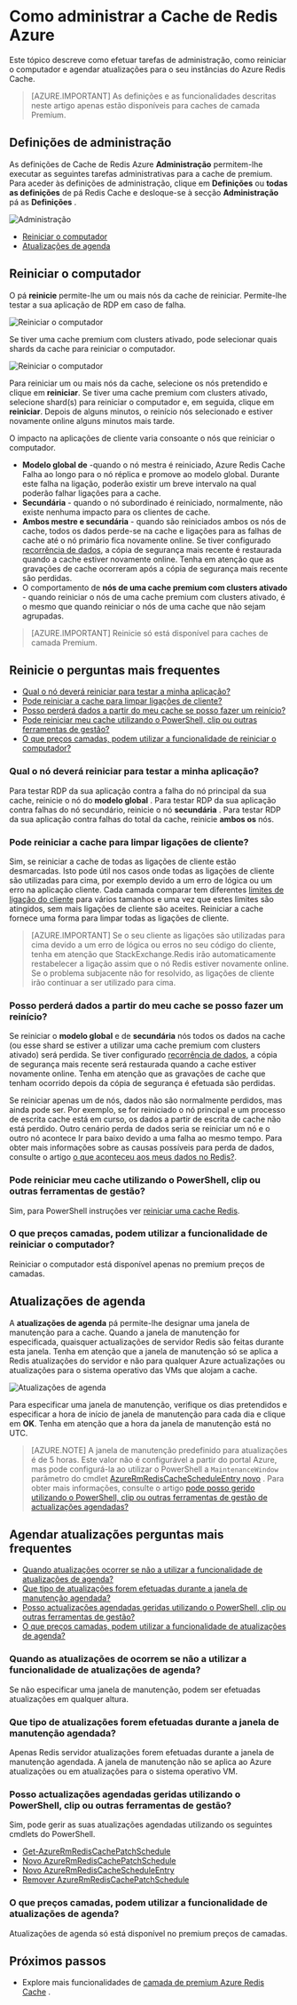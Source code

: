 <properties 
    pageTitle="Como administrar Azure Redis Cache | Microsoft Azure"
    description="Saiba como efetuar tarefas de administração, como as atualizações de reiniciar o computador e agenda para Azure Redis Cache"
    services="redis-cache"
    documentationCenter="na"
    authors="steved0x"
    manager="douge"
    editor="tysonn" />
<tags 
    ms.service="cache"
    ms.devlang="na"
    ms.topic="article"
    ms.tgt_pltfrm="cache-redis"
    ms.workload="tbd"
    ms.date="09/27/2016"
    ms.author="sdanie" />

# <a name="how-to-administer-azure-redis-cache"></a>Como administrar a Cache de Redis Azure

Este tópico descreve como efetuar tarefas de administração, como reiniciar o computador e agendar atualizações para o seu instâncias do Azure Redis Cache.

>[AZURE.IMPORTANT] As definições e as funcionalidades descritas neste artigo apenas estão disponíveis para caches de camada Premium.


## <a name="administration-settings"></a>Definições de administração

As definições de Cache de Redis Azure **Administração** permitem-lhe executar as seguintes tarefas administrativas para a cache de premium. Para aceder às definições de administração, clique em **Definições** ou **todas as definições** de pá Redis Cache e desloque-se à secção **Administração** pá as **Definições** .

![Administração](./media/cache-administration/redis-cache-administration.png)

-   [Reiniciar o computador](#reboot)
-   [Atualizações de agenda](#schedule-updates)

## <a name="reboot"></a>Reiniciar o computador

O pá **reinicie** permite-lhe um ou mais nós da cache de reiniciar. Permite-lhe testar a sua aplicação de RDP em caso de falha.

![Reiniciar o computador](./media/cache-administration/redis-cache-reboot.png)

Se tiver uma cache premium com clusters ativado, pode selecionar quais shards da cache para reiniciar o computador.

![Reiniciar o computador](./media/cache-administration/redis-cache-reboot-cluster.png)

Para reiniciar um ou mais nós da cache, selecione os nós pretendido e clique em **reiniciar**. Se tiver uma cache premium com clusters ativado, selecione shard(s) para reiniciar o computador e, em seguida, clique em **reiniciar**. Depois de alguns minutos, o reinício nós selecionado e estiver novamente online alguns minutos mais tarde.

O impacto na aplicações de cliente varia consoante o nós que reiniciar o computador.

-   **Modelo global de** -quando o nó mestra é reiniciado, Azure Redis Cache Falha ao longo para o nó réplica e promove ao modelo global. Durante este falha na ligação, poderão existir um breve intervalo na qual poderão falhar ligações para a cache.
-   **Secundária** - quando o nó subordinado é reiniciado, normalmente, não existe nenhuma impacto para os clientes de cache.
-   **Ambos mestre e secundária** - quando são reiniciados ambos os nós de cache, todos os dados perde-se na cache e ligações para as falhas de cache até o nó primário fica novamente online. Se tiver configurado [recorrência de dados](cache-how-to-premium-persistence.md), a cópia de segurança mais recente é restaurada quando a cache estiver novamente online. Tenha em atenção que as gravações de cache ocorreram após a cópia de segurança mais recente são perdidas.
-   O comportamento de **nós de uma cache premium com clusters ativado** - quando reiniciar o nós de uma cache premium com clusters ativado, é o mesmo que quando reiniciar o nós de uma cache que não sejam agrupadas.


>[AZURE.IMPORTANT] Reinicie só está disponível para caches de camada Premium.

## <a name="reboot-faq"></a>Reinicie o perguntas mais frequentes

-   [Qual o nó deverá reiniciar para testar a minha aplicação?](#which-node-should-i-reboot-to-test-my-application)
-   [Pode reiniciar a cache para limpar ligações de cliente?](#can-i-reboot-the-cache-to-clear-client-connections)
-   [Posso perderá dados a partir do meu cache se posso fazer um reinício?](#will-i-lose-data-from-my-cache-if-i-do-a-reboot)
-   [Pode reiniciar meu cache utilizando o PowerShell, clip ou outras ferramentas de gestão?](#can-i-reboot-my-cache-using-powershell-cli-or-other-management-tools)
-   [O que preços camadas, podem utilizar a funcionalidade de reiniciar o computador?](#what-pricing-tiers-can-use-the-reboot-functionality)


### <a name="which-node-should-i-reboot-to-test-my-application"></a>Qual o nó deverá reiniciar para testar a minha aplicação?

Para testar RDP da sua aplicação contra a falha do nó principal da sua cache, reinicie o nó do **modelo global** . Para testar RDP da sua aplicação contra falhas do nó secundário, reinicie o nó **secundária** . Para testar RDP da sua aplicação contra falhas do total da cache, reinicie **ambos os** nós.

### <a name="can-i-reboot-the-cache-to-clear-client-connections"></a>Pode reiniciar a cache para limpar ligações de cliente?

Sim, se reiniciar a cache de todas as ligações de cliente estão desmarcadas. Isto pode útil nos casos onde todas as ligações de cliente são utilizadas para cima, por exemplo devido a um erro de lógica ou um erro na aplicação cliente. Cada camada comparar tem diferentes [limites de ligação do cliente](cache-configure.md#default-redis-server-configuration) para vários tamanhos e uma vez que estes limites são atingidos, sem mais ligações de cliente são aceites. Reiniciar a cache fornece uma forma para limpar todas as ligações de cliente.

>[AZURE.IMPORTANT] Se o seu cliente as ligações são utilizadas para cima devido a um erro de lógica ou erros no seu código do cliente, tenha em atenção que StackExchange.Redis irão automaticamente restabelecer a ligação assim que o nó Redis estiver novamente online. Se o problema subjacente não for resolvido, as ligações de cliente irão continuar a ser utilizado para cima.

### <a name="will-i-lose-data-from-my-cache-if-i-do-a-reboot"></a>Posso perderá dados a partir do meu cache se posso fazer um reinício?

Se reiniciar o **modelo global** e de **secundária** nós todos os dados na cache (ou esse shard se estiver a utilizar uma cache premium com clusters ativado) será perdida. Se tiver configurado [recorrência de dados](cache-how-to-premium-persistence.md), a cópia de segurança mais recente será restaurada quando a cache estiver novamente online. Tenha em atenção que as gravações de cache que tenham ocorrido depois da cópia de segurança é efetuada são perdidas.

Se reiniciar apenas um de nós, dados não são normalmente perdidos, mas ainda pode ser. Por exemplo, se for reiniciado o nó principal e um processo de escrita cache está em curso, os dados a partir de escrita de cache não está perdido. Outro cenário perda de dados seria se reiniciar um nó e o outro nó acontece Ir para baixo devido a uma falha ao mesmo tempo. Para obter mais informações sobre as causas possíveis para perda de dados, consulte o artigo [o que aconteceu aos meus dados no Redis?](https://gist.github.com/JonCole/b6354d92a2d51c141490f10142884ea4#file-whathappenedtomydatainredis-md).

### <a name="can-i-reboot-my-cache-using-powershell-cli-or-other-management-tools"></a>Pode reiniciar meu cache utilizando o PowerShell, clip ou outras ferramentas de gestão?

Sim, para PowerShell instruções ver [reiniciar uma cache Redis](cache-howto-manage-redis-cache-powershell.md#to-reboot-a-redis-cache).

### <a name="what-pricing-tiers-can-use-the-reboot-functionality"></a>O que preços camadas, podem utilizar a funcionalidade de reiniciar o computador?

Reiniciar o computador está disponível apenas no premium preços de camadas.

## <a name="schedule-updates"></a>Atualizações de agenda

A **atualizações de agenda** pá permite-lhe designar uma janela de manutenção para a cache. Quando a janela de manutenção for especificada, quaisquer actualizações de servidor Redis são feitas durante esta janela. Tenha em atenção que a janela de manutenção só se aplica a Redis atualizações do servidor e não para qualquer Azure actualizações ou atualizações para o sistema operativo das VMs que alojam a cache.

![Atualizações de agenda](./media/cache-administration/redis-schedule-updates.png)

Para especificar uma janela de manutenção, verifique os dias pretendidos e especificar a hora de início de janela de manutenção para cada dia e clique em **OK**. Tenha em atenção que a hora da janela de manutenção está no UTC. 

>[AZURE.NOTE] A janela de manutenção predefinido para atualizações é de 5 horas. Este valor não é configurável a partir do portal Azure, mas pode configurá-la ao utilizar o PowerShell a `MaintenanceWindow` parâmetro do cmdlet [AzureRmRedisCacheScheduleEntry novo](https://msdn.microsoft.com/library/azure/mt763833.aspx) . Para obter mais informações, consulte o artigo [pode posso gerido utilizando o PowerShell, clip ou outras ferramentas de gestão de actualizações agendadas?](#can-i-managed-scheduled-updates-using-powershell-cli-or-other-management-tools)

## <a name="schedule-updates-faq"></a>Agendar atualizações perguntas mais frequentes

-   [Quando atualizações ocorrer se não a utilizar a funcionalidade de atualizações de agenda?](#when-do-updates-occur-if-i-dont-use-the-schedule-updates-feature)
-   [Que tipo de atualizações forem efetuadas durante a janela de manutenção agendada?](#what-type-of-updates-are-made-during-the-scheduled-maintenance-window)
-   [Posso actualizações agendadas geridas utilizando o PowerShell, clip ou outras ferramentas de gestão?](#can-i-managed-scheduled-updates-using-powershell-cli-or-other-management-tools)
-   [O que preços camadas, podem utilizar a funcionalidade de atualizações de agenda?](#what-pricing-tiers-can-use-the-schedule-updates-functionality)

### <a name="when-do-updates-occur-if-i-dont-use-the-schedule-updates-feature"></a>Quando as atualizações de ocorrem se não a utilizar a funcionalidade de atualizações de agenda?

Se não especificar uma janela de manutenção, podem ser efetuadas atualizações em qualquer altura.

### <a name="what-type-of-updates-are-made-during-the-scheduled-maintenance-window"></a>Que tipo de atualizações forem efetuadas durante a janela de manutenção agendada?

Apenas Redis servidor atualizações forem efetuadas durante a janela de manutenção agendada. A janela de manutenção não se aplica ao Azure atualizações ou em atualizações para o sistema operativo VM.

### <a name="can-i-managed-scheduled-updates-using-powershell-cli-or-other-management-tools"></a>Posso actualizações agendadas geridas utilizando o PowerShell, clip ou outras ferramentas de gestão?

Sim, pode gerir as suas atualizações agendadas utilizando os seguintes cmdlets do PowerShell.

-   [Get-AzureRmRedisCachePatchSchedule](https://msdn.microsoft.com/library/azure/mt763835.aspx)
-   [Novo AzureRmRedisCachePatchSchedule](https://msdn.microsoft.com/library/azure/mt763834.aspx)
-   [Novo AzureRmRedisCacheScheduleEntry](https://msdn.microsoft.com/library/azure/mt763833.aspx)
-   [Remover AzureRmRedisCachePatchSchedule](https://msdn.microsoft.com/library/azure/mt763837.aspx)

### <a name="what-pricing-tiers-can-use-the-schedule-updates-functionality"></a>O que preços camadas, podem utilizar a funcionalidade de atualizações de agenda?

Atualizações de agenda só está disponível no premium preços de camadas.

## <a name="next-steps"></a>Próximos passos

-   Explore mais funcionalidades de [camada de premium Azure Redis Cache](cache-premium-tier-intro.md) .





